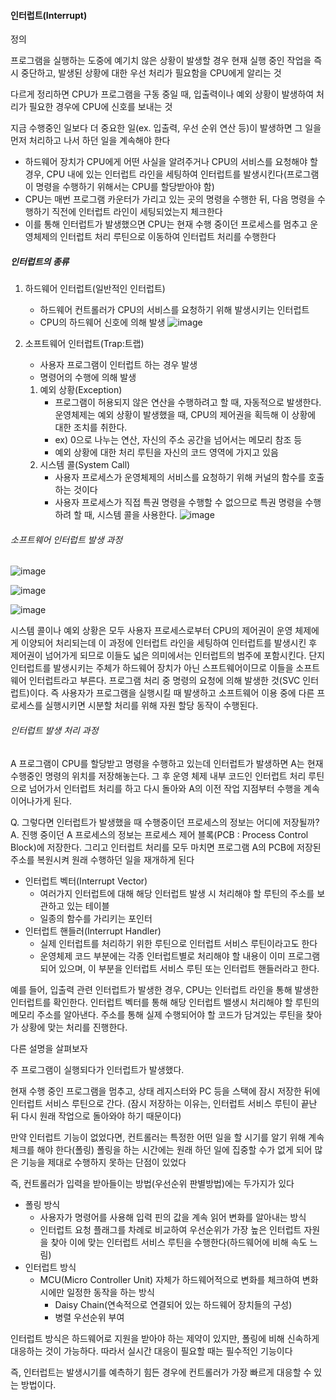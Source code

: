 #### 인터럽트(Interrupt)

정의

프로그램을 실행하는 도중에 예기치 않은 상황이 발생할 경우 현재 실행 중인 작업을 즉시 중단하고, 발생된 상황에 대한 우선 처리가 필요함을 CPU에게 알리는 것

다르게 정리하면 CPU가 프로그램을 구동 중일 때, 입출력이나 예외 상황이 발생하여 처리가 필요한 경우에 CPU에 신호를 보내는 것

지금 수행중인 일보다 더 중요한 일(ex. 입출력, 우선 순위 연산 등)이 발생하면 그 일을 먼저 처리하고 나서 하던 일을 계속해야 한다


- 하드웨어 장치가 CPU에게 어떤 사실을 알려주거나 CPU의 서비스를 요청해야 할 경우, CPU 내에 있는 인터럽트 라인을
세팅하여 인터럽트를 발생시킨다(프로그램이 명령을 수행하기 위해서는 CPU를 할당받아야 함)
- CPU는 매번 프로그램 카운터가 가리고 있는 곳의 명령을 수행한 뒤, 다음 명령을 수행하기 직전에 인터럽트 라인이
세팅되었는지 체크한다
- 이를 통해 인터럽트가 발생했으면 CPU는 현재 수행 중이던 프로세스를 멈추고 운영체제의 인터럽트 처리 루틴으로
이동하여 인터럽트 처리를 수행한다

##### 인터럽트의 종류
1. 하드웨어 인터럽트(일반적인 인터럽트)
    - 하드웨어 컨트롤러가 CPU의 서비스를 요청하기 위해 발생시키는 인터럽트
    - CPU의 하드웨어 신호에 의해 발생
![image](https://user-images.githubusercontent.com/67304980/130320788-01d36973-1834-4dc6-a8ff-0b88d628d1a8.png)

2. 소프트웨어 인터럽트(Trap:트랩)
    - 사용자 프로그램이 인터럽트 하는 경우 발생
    - 명령어의 수행에 의해 발생
    1. 예외 상황(Exception)
        - 프로그램이 허용되지 않은 연산을 수행하려고 할 때, 자동적으로 발생한다. 운영체제는 예외 상황이 발생했을 때, CPU의 제어권을 획득해 이 상황에 대한 조치를 취한다.
        - ex) 0으로 나누는 연산, 자신의 주소 공간을 넘어서는 메모리 참조 등
        - 예외 상황에 대한 처리 루틴을 자신의 코드 영역에 가지고 있음
    2. 시스템 콜(System Call)
        - 사용자 프로세스가 운영체제의 서비스를 요청하기 위해 커널의 함수를 호출하는 것이다
        - 사용자 프로세스가 직접 특권 명령을 수행할 수 없으므로 특권 명령을 수행하려 할 때, 시스템 콜을 사용한다.
![image](https://user-images.githubusercontent.com/67304980/130320852-b8e99ac7-5ec0-486d-bb8f-33ff63214f94.png)

###### 소프트웨어 인터럽트 발생 과정

![image](https://user-images.githubusercontent.com/67304980/138099028-6c06065e-bcfd-4895-926e-7ec6d9d6f97f.png)

![image](https://user-images.githubusercontent.com/67304980/138099158-05035758-328d-4bb2-af4a-21c6f49f17e8.png)

![image](https://user-images.githubusercontent.com/67304980/138099195-02b86c14-5496-4f24-a970-cdabdd161bc2.png)


시스템 콜이나 예외 상황은 모두 사용자 프로세스로부터 CPU의 제어권이 운영 체제에게 이양되어 처리되는데 이 과정에 인터럽트 라인을 세팅하여 인터럽트를 발생시킨 후 제어권이 넘어가게 되므로 이들도 넓은 의미에서는 인터럽트의 범주에 포함시킨다. 단지 인터럽트를 발생시키는 주체가 하드웨어 장치가 아닌 스프트웨어이므로 이들을 소프트웨어 인터럽트라고 부른다. 프로그램 처리 중 명령의 요청에 의해 발생한 것(SVC 인터럽트)이다. 즉 사용자가 프로그램을 실행시킬 때 발생하고 소프트웨어 이용 중에 다른 프로세스를 실행시키면 시분할 처리를 위해 자원 할당 동작이 수행된다.

###### 인터럽트 발생 처리 과정
A 프로그램이 CPU를 할당받고 명령을 수행하고 있는데 인터럽트가 발생하면 A는 현재 수행중인 명령의 위치를 저장해놓는다. 그 후 운영 체제 내부 코드인 인터럽트 처리 루틴으로 넘어가서 인터럽트 처리를 하고 다시 돌아와 A의 이전 작업 지점부터 수행을 계속 이어나가게 된다.

Q. 그렇다면 인터럽트가 발생했을 때 수행중이던 프로세스의 정보는 어디에 저장될까?
A. 진행 중이던 A 프로세스의 정보는 프로세스 제어 블록(PCB : Process Control Block)에 저장한다. 그리고 인터럽트 처리를 모두 마치면 프로그램 A의 PCB에 저장된 주소를 복원시켜 원래 수행하던 일을 재개하게 된다
- 인터럽트 벡터(Interrupt Vector)
    - 여러가지 인터럽트에 대해 해당 인터럽트 발생 시 처리해야 할 루틴의 주소를 보관하고 있는 테이블
    - 일종의 함수를 가리키는 포인터
- 인터럽트 핸들러(Interrupt Handler)
    - 실제 인터럽트를 처리하기 위한 루틴으로 인터럽트 서비스 루틴이라고도 한다
    - 운영체제 코드 부분에는 각종 인터럽트별로 처리해야 할 내용이 이미 프로그램되어 있으며, 이 부분을 인터럽트 서비스 루틴 또는 인터럽트 핸들러라고 한다.

예를 들어, 입출력 관련 인터럽트가 발생한 경우, CPU는 인터럽트 라인을 통해 발생한 인터럽트를 확인한다. 인터럽트 벡터를 통해 해당 인터럽트 밸생시 처리해야 할 루틴의 메모리 주소를 알아낸다. 주소를 통해 실제 수행되어야 할 코드가 담겨있는 루틴을 찾아가 상황에 맞는 처리를 진행한다.

다른 설명을 살펴보자

주 프로그램이 실행되다가 인터럽트가 발생했다.

현재 수행 중인 프로그램을 멈추고, 상태 레지스터와 PC 등을 스택에 잠시 저장한 뒤에 인터럽트 서비스 루틴으로 간다. (잠시 저장하는 이유는, 인터럽트 서비스 루틴이 끝난 뒤 다시 원래 작업으로 돌아와야 하기 때문이다)

만약 인터럽트 기능이 없었다면, 컨트롤러는 특정한 어떤 일을 할 시기를 알기 위해 계속 체크를 해야 한다(폴링)
폴링을 하는 시간에는 원래 하던 일에 집중할 수가 없게 되어 많은 기능을 제대로 수행하지 못하는 단점이 있었다

즉, 컨트롤러가 입력을 받아들이는 방법(우선순위 판별방법)에는 두가지가 있다
- 폴링 방식
    - 사용자가 명령어를 사용해 입력 핀의 값을 계속 읽어 변화를 알아내는 방식
    - 인터럽트 요청 플래그를 차례로 비교하여 우선순위가 가장 높은 인터럽트 자원을 찾아 이에 맞는 인터럽트 서비스 루틴을 수행한다(하드웨어에 비해 속도 느림)
- 인터럽트 방식
    - MCU(Micro Controller Unit) 자체가 하드웨어적으로 변화를 체크하여 변화 시에만 일정한 동작을 하는 방식
        - Daisy Chain(연속적으로 연결되어 있는 하드웨어 장치들의 구성)
        - 병렬 우선순위 부여

인터럽트 방식은 하드웨어로 지원을 받아야 하는 제약이 있지만, 폴링에 비해 신속하게 대응하는 것이 가능하다. 따라서 실시간 대응이 필요할 때는 필수적인 기능이다

즉, 인터럽트는 발생시기를 예측하기 힘든 경우에 컨트롤러가 가장 빠르게 대응할 수 있는 방법이다.







